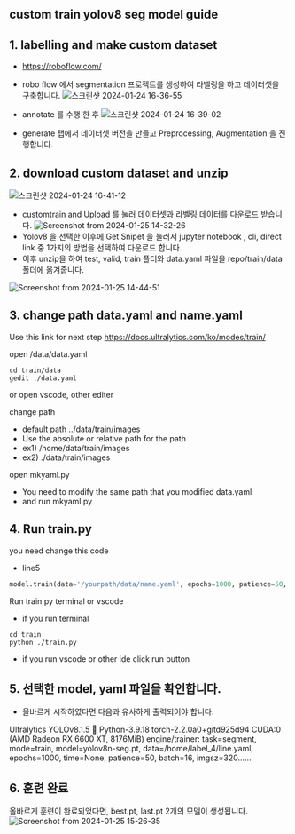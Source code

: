 ## custom train yolov8 seg model guide


## 1. labelling and make custom dataset
* https://roboflow.com/
* robo flow 에서 segmentation 프로젝트를 생성하여 라벨링을 하고 데이터셋을 구축합니다.
![스크린샷 2024-01-24 16-36-55](https://github.com/82lilsak/automatic_driving_rc_car/assets/141192357/5b316a6a-b6be-4c4e-80c1-76596255edd4)

* annotate 를 수행 한 후
![스크린샷 2024-01-24 16-39-02](https://github.com/82lilsak/automatic_driving_rc_car/assets/141192357/3147dbb1-405b-4b18-99c2-623e5a2dc371) 
* generate 탭에서 데이터셋 버전을 만들고 Preprocessing, Augmentation 을 진행합니다.

## 2. download custom dataset and unzip
![스크린샷 2024-01-24 16-41-12](https://github.com/82lilsak/automatic_driving_rc_car/assets/141192357/04565789-0889-4ed1-b8cc-cab3bbff7d83)
* customtrain and Upload 를 눌러 데이터셋과 라벨링 데이터를 다운로드 받습니다. 
![Screenshot from 2024-01-25 14-32-26](https://github.com/82lilsak/automatic_driving_rc_car/assets/141192357/64124916-c2e2-4e92-b50b-4a5a71c6a886)
* Yolov8 을 선택한 이후에 Get Snipet 을 눌러서 jupyter notebook , cli, direct link 중 1가지의 방법을 선택하여 다운로드 합니다.
* 이후 unzip을 하여 test, valid, train 폴더와 data.yaml 파일을 repo/train/data 폴더에 옮겨줍니다.

![Screenshot from 2024-01-25 14-44-51](https://github.com/82lilsak/automatic_driving_rc_car/assets/141192357/6dd9e04f-c348-462c-9bd4-a3b2b2f3fd35)


## 3. change path data.yaml and name.yaml

Use this link for next step
https://docs.ultralytics.com/ko/modes/train/

open /data/data.yaml

```terminal
cd train/data
gedit ./data.yaml
```
or open vscode, other editer

change path 
* default path ../data/train/images
* Use the absolute or relative path for the path
* ex1) /home/data/train/images
* ex2) ./data/train/images

open mkyaml.py
* You need to modify the same path that you modified data.yaml
* and run mkyaml.py


## 4. Run train.py
you need change this code
* line5
```Python
model.train(data='/yourpath/data/name.yaml', epochs=1000, patience=50, batch=16, imgsz=320)
```
Run train.py terminal or vscode
* if you run terminal
```terminal
cd train
python ./train.py 
```
* if you run vscode or other ide
click run button

## 5. 선택한 model, yaml 파일을 확인합니다.
* 올바르게 시작하였다면 다음과 유사하게 출력되어야 합니다.


Ultralytics YOLOv8.1.5 🚀 Python-3.9.18 torch-2.2.0a0+gitd925d94 CUDA:0 (AMD Radeon RX 6600 XT, 8176MiB)
engine/trainer: task=segment, mode=train, model=yolov8n-seg.pt, data=/home/label_4/line.yaml, epochs=1000, time=None, patience=50, batch=16, imgsz=320......

## 6. 훈련 완료
올바르게 훈련이 완료되었다면, best.pt, last.pt 2개의 모델이 생성됩니다.
![Screenshot from 2024-01-25 15-26-35](https://github.com/82lilsak/automatic_driving_rc_car/assets/141192357/398acfbb-d2dc-4930-a73d-016da4e28a9f)
